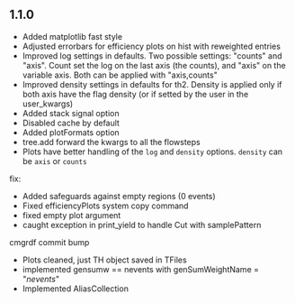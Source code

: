 ## 1.1.0
- Added matplotlib fast style
- Adjusted errorbars for efficiency plots on hist with reweighted entries
- Improved log settings in defaults. Two possible settings: "counts" and "axis". Count set the log on the last axis (the counts), and "axis" on the variable axis. Both can be applied with "axis,counts"
- Improved density settings in defaults for th2. Density is applied only if both axis have the flag density (or if setted by the user in the user_kwargs)
- Added stack signal option
- Disabled cache by default
- Added plotFormats option
- tree.add forward the kwargs to all the flowsteps
- Plots have better handling of the `log` and `density` options. `density` can be `axis` or `counts`

fix:
- Added safeguards against empty regions (0 events)
- Fixed efficiencyPlots system copy command
- fixed empty plot argument
- caught exception in print_yield to handle Cut with samplePattern

cmgrdf commit bump
- Plots cleaned, just TH object saved in TFiles
- implemented gensumw == nevents with genSumWeightName = "_nevents_"
- Implemented AliasCollection